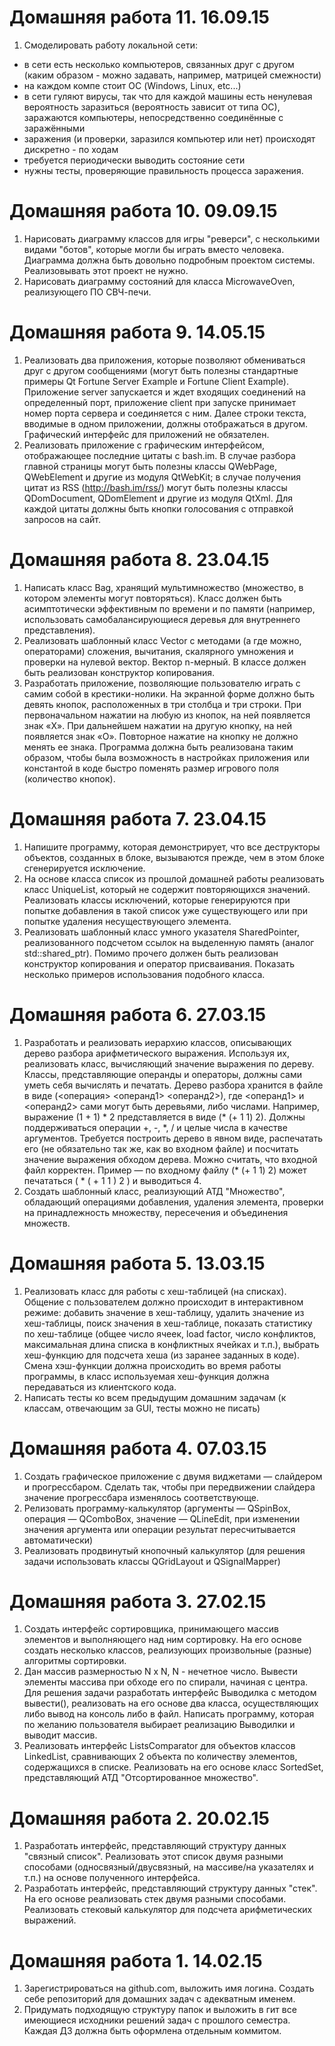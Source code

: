 # Домашняя работа 11. 16.09.15
1. Смоделировать работу локальной сети:
* в сети есть несколько компьютеров, связанных друг с другом (каким образом - можно задавать, например, матрицей смежности)
* на каждом компе стоит ОС (Windows, Linux, etc...)
* в сети гуляют вирусы, так что для каждой машины есть ненулевая вероятность заразиться (вероятность зависит от типа ОС), заражаются компьютеры, непосредственно соединённые с заражёнными
* заражения (и проверки, заразился компьютер или нет) происходят дискретно - по ходам
* требуется периодически выводить состояние сети
* нужны тесты, проверяющие правильность процесса заражения.

# Домашняя работа 10. 09.09.15
1. Нарисовать диаграмму классов для игры "реверси", с несколькими видами "ботов", которые могли бы играть вместо человека. Диаграмма должна быть довольно подробным проектом системы. Реализовывать этот проект не нужно.
2. Нарисовать диаграмму состояний для класса MicrowaveOven, реализующего ПО СВЧ-печи.

# Домашняя работа 9. 14.05.15
1. Реализовать два приложения, которые позволяют обмениваться друг с другом сообщениями (могут быть полезны стандартные примеры Qt Fortune Server Example и Fortune Client Example). Приложение server запускается и ждет входящих соединений на определенный порт, приложение client при запуске принимает номер порта сервера и соединяется с ним. Далее строки текста, вводимые в одном приложении, должны отображаться в другом. Графический интерфейс для приложений не обязателен.
2. Реализовать приложение с графическим интерфейсом, отображающее последние цитаты с bash.im. В случае разбора главной страницы могут быть полезны классы QWebPage, QWebElement и другие из модуля QtWebKit; в случае получения цитат из RSS (http://bash.im/rss/) могут быть полезны классы QDomDocument, QDomElement и другие из модуля QtXml. Для каждой цитаты должны быть кнопки голосования с отправкой запросов на сайт.

# Домашняя работа 8. 23.04.15
1. Написать класс Bag, хранящий мультимножество (множество, в котором элементы могут повторяться). Класс должен быть асимптотически эффективным по времени и по памяти (например, использовать самобалансирующиеся деревья для внутреннего представления).
2. Реализовать шаблонный класс Vector с методами (а где можно, операторами) сложения, вычитания, скалярного умножения и проверки на нулевой вектор. Вектор n-мерный. В классе должен быть реализован конструктор копирования.
3. Разработать приложение, позволяющие пользователю играть с самим собой в крестики-нолики. На экранной форме должно быть девять кнопок, расположенных в три столбца и три строки. При первоначальном нажатии на любую из кнопок, на ней появляется знак «Х». При дальнейшем нажатии на другую кнопку, на ней появляется знак «O». Повторное нажатие на кнопку не должно менять ее знака. Программа должна быть реализована таким образом, чтобы была возможность в настройках приложения или константой в коде быстро поменять размер игрового поля (количество кнопок).

# Домашняя работа 7. 23.04.15
1. Напишите программу, которая демонстрирует, что все деструкторы объектов, созданных в блоке, вызываются прежде, чем в этом блоке сгенерируется исключение.
2. На основе класса список из прошлой домашней работы реализовать класс UniqueList, который не содержит повторяющихся значений. Реализовать классы исключений, которые генерируются при попытке добавления в такой список уже существующего или при попытке удаления несуществующего элемента.
3. Реализовать шаблонный класс умного указателя SharedPointer, реализованного подсчетом ссылок на выделенную память (аналог std::shared_ptr). Помимо прочего должен быть реализован конструктор копирования и оператор присваивания. Показать несколько примеров использования подобного класса.

# Домашняя работа 6. 27.03.15
1. Разработать и реализовать иерархию классов, описывающих дерево разбора арифметического выражения. Используя их, реализовать класс, вычисляющий значение выражения по дереву. Классы, представляющие операнды и операторы, должны сами уметь себя вычислять и печатать. Дерево разбора хранится в файле в виде (<операция> <операнд1> <операнд2>), где <операнд1> и <операнд2> сами могут быть деревьями, либо числами. Например, выражение (1 + 1) * 2 представляется в виде (* (+ 1 1) 2). Должны поддерживаться операции +, -, \*, / и целые числа в качестве аргументов. Требуется построить дерево в явном виде, распечатать его (не обязательно так же, как во входном файле) и посчитать значение выражения обходом дерева. Можно считать, что входной файл корректен. Пример — по входному файлу (* (+ 1 1) 2) может печататься ( * ( + 1 1 ) 2 ) и выводиться 4.
2. Создать шаблонный класс, реализующий АТД "Множество", обладающий операциями добавления, удаления элемента, проверки на принадлежность множеству, пересечения и объединения множеств.

# Домашняя работа 5. 13.03.15
1. Реализовать класс для работы с хеш-таблицей (на списках). Общение с пользователем должно происходит в интерактивном режиме: добавить значение в хеш-таблицу, удалить значение из хеш-таблицы, поиск значения в хеш-таблице, показать статистику по хеш-таблице (общее число ячеек, load factor, число конфликтов, максимальная длина списка в конфликтных ячейках и т.п.), выбрать хеш-функцию для подсчета хеша (из заранее заданных в коде). Смена хэш-функции должна происходить во время работы программы, в класс используемая хеш-функция должна передаваться из клиентского кода.
2. Написать тесты ко всем предыдущим домашним задачам (к классам, отвечающим за GUI, тесты можно не писать)

# Домашняя работа 4. 07.03.15
1. Создать графическое приложение с двумя виджетами — слайдером и прогрессбаром. Сделать так, чтобы при передвижении слайдера значение прогрессбара изменялось соответствующе.
2. Релизовать программу-калькулятор (аргументы — QSpinBox, операция — QComboBox, значение — QLineEdit, при изменении значения аргумента или операции результат пересчитывается автоматически)
3. Реализовать продвинутый кнопочный калькулятор (для решения задачи использовать классы QGridLayout и QSignalMapper)

# Домашняя работа 3. 27.02.15
1. Создать интерфейс сортировщика, принимающего массив элементов и выполняющего над ним сортировку. На его основе создать несколько классов, реализующих произвольные (разные) алгоритмы сортировки.
2. Дан массив размерностью N x N, N - нечетное число. Вывести элементы массива при обходе его по спирали, начиная с центра. Для решения задачи разработать интерфейс Выводилка с методом вывести(), реализовать на его основе два класса, осуществляющих либо вывод на консоль либо в файл. Написать программу, которая по желанию пользователя выбирает реализацию Выводилки и выводит массив.
3. Реализовать интерфейс ListsComparator для объектов классов LinkedList, сравнивающих 2 объекта по количеству элементов, содержащихся в списке. Реализовать на его основе класс SortedSet, представляющий АТД "Отсортированное множество".

# Домашняя работа 2. 20.02.15
1. Разработать интерфейс, представляющий структуру данных "связный список". Реализовать этот список двумя разными способами (односвязный/двусвязный, на массиве/на указателях и т.п.) на основе полученного интерфейса.
2. Разработать интерфейс, представляющий структуру данных "стек". На его основе реализовать стек двумя разными способами. Реализовать стековый калькулятор для подсчета арифметических выражений.

# Домашняя работа 1. 14.02.15
1. Зарегистрироваться на github.com, выложить имя логина. Создать себе репозиторий для домашних задач с адекватным именем.
2. Придумать подходящую структуру папок и выложить в гит все имеющиеся исходники решений задач с прошлого семестра. Каждая ДЗ должна быть оформлена отдельным коммитом.
